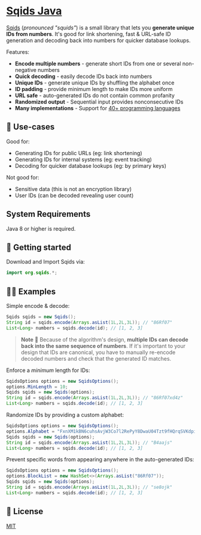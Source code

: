 # [Sqids Java](https://sqids.org/java)

[Sqids](https://sqids.org/java) (*pronounced "squids"*) is a small library that lets you **generate unique IDs from
numbers**. It's good for link shortening, fast & URL-safe ID generation and decoding back into numbers for quicker
database lookups.

Features:

- **Encode multiple numbers** - generate short IDs from one or several non-negative numbers
- **Quick decoding** - easily decode IDs back into numbers
- **Unique IDs** - generate unique IDs by shuffling the alphabet once
- **ID padding** - provide minimum length to make IDs more uniform
- **URL safe** - auto-generated IDs do not contain common profanity
- **Randomized output** - Sequential input provides nonconsecutive IDs
- **Many implementations** - Support for [40+ programming languages](https://sqids.org/)

## 🧰 Use-cases

Good for:

- Generating IDs for public URLs (eg: link shortening)
- Generating IDs for internal systems (eg: event tracking)
- Decoding for quicker database lookups (eg: by primary keys)

Not good for:

- Sensitive data (this is not an encryption library)
- User IDs (can be decoded revealing user count)


## System Requirements
Java 8 or higher is required.


## 🚀 Getting started

Download and Import Sqids via:

```java
import org.sqids.*;
```

## 👩‍💻 Examples

Simple encode & decode:

```java
Sqids sqids = new Sqids();
String id = sqids.encode(Arrays.asList(1L,2L,3L)); // "86Rf07"
List<Long> numbers = sqids.decode(id); // [1, 2, 3]
```

> **Note**
> 🚧 Because of the algorithm's design, **multiple IDs can decode back into the same sequence of numbers**. If it's
> important to your design that IDs are canonical, you have to manually re-encode decoded numbers and check that the
> generated ID matches.

Enforce a *minimum* length for IDs:

```java
SqidsOptions options = new SqidsOptions();
options.MinLength = 10;
Sqids sqids = new Sqids(options);
String id = sqids.encode(Arrays.asList(1L,2L,3L)); // "86Rf07xd4z"
List<Long> numbers = sqids.decode(id); // [1, 2, 3]
```

Randomize IDs by providing a custom alphabet:

```java
SqidsOptions options = new SqidsOptions();
options.Alphabet = "FxnXM1kBN6cuhsAvjW3Co7l2RePyY8DwaU04Tzt9fHQrqSVKdpimLGIJOgb5ZE";
Sqids sqids = new Sqids(options);
String id = sqids.encode(Arrays.asList(1L,2L,3L)); // "B4aajs"
List<Long> numbers = sqids.decode(id); // [1, 2, 3]
```

Prevent specific words from appearing anywhere in the auto-generated IDs:

```java
SqidsOptions options = new SqidsOptions();
options.BlockList = new HashSet<>(Arrays.asList("86Rf07"));
Sqids sqids = new Sqids(options);
String id = sqids.encode(Arrays.asList(1L,2L,3L)); // "se8ojk"
List<Long> numbers = sqids.decode(id); // [1, 2, 3]
```

## 📝 License

[MIT](LICENSE)